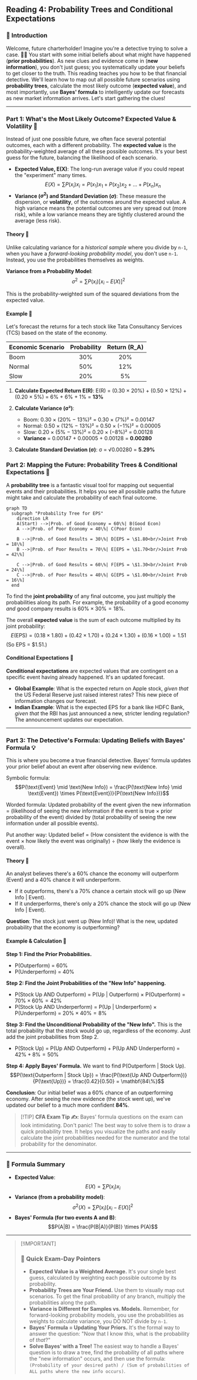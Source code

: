 ## Reading 4: Probability Trees and Conditional Expectations

### 🎯 Introduction

Welcome, future charterholder\! Imagine you're a detective trying to solve a case. 🕵️‍♂️ You start with some initial beliefs about what might have happened (**prior probabilities**). As new clues and evidence come in (**new information**), you don't just guess; you systematically update your beliefs to get closer to the truth. This reading teaches you how to be that financial detective. We'll learn how to map out all possible future scenarios using **probability trees**, calculate the most likely outcome (**expected value**), and most importantly, use **Bayes' formula** to intelligently update our forecasts as new market information arrives. Let's start gathering the clues\!

-----

### Part 1: What's the Most Likely Outcome? Expected Value & Volatility 🎲

Instead of just one possible future, we often face several potential outcomes, each with a different probability. The **expected value** is the probability-weighted average of all these possible outcomes. It's your best guess for the future, balancing the likelihood of each scenario.

  * **Expected Value, E(X)**: The long-run average value if you could repeat the "experiment" many times.
    $$E(X) = \sum P(x_i)x_i = P(x_1)x_1 + P(x_2)x_2 + ... + P(x_n)x_n$$
  * **Variance ($\sigma^2$) and Standard Deviation ($\sigma$)**: These measure the dispersion, or **volatility**, of the outcomes around the expected value. A high variance means the potential outcomes are very spread out (more risk), while a low variance means they are tightly clustered around the average (less risk).

#### **Theory 🧠**

Unlike calculating variance for a *historical sample* where you divide by `n-1`, when you have a *forward-looking probability model*, you don't use `n-1`. Instead, you use the probabilities themselves as weights.

**Variance from a Probability Model**:
$$\sigma^2 = \sum P(x_i)[x_i - E(X)]^2$$

This is the probability-weighted sum of the squared deviations from the expected value.

#### **Example 🧮**

Let's forecast the returns for a tech stock like Tata Consultancy Services (TCS) based on the state of the economy.

| Economic Scenario | Probability | Return (R_A) |
| :--- | :---: | :---: |
| Boom | 30% | 20% |
| Normal | 50% | 12% |
| Slow | 20% | 5% |

1.  **Calculate Expected Return E(R)**:
  E(R) = (0.30 × 20%) + (0.50 × 12%) + (0.20 × 5%) = 6% + 6% + 1% = **13%**

2.  **Calculate Variance (σ²)**:

    * Boom: 0.30 × (20% − 13%)² = 0.30 × (7%)² = 0.00147
    * Normal: 0.50 × (12% − 13%)² = 0.50 × (−1%)² = 0.00005
    * Slow: 0.20 × (5% − 13%)² = 0.20 × (−8%)² = 0.00128
    * **Variance** = 0.00147 + 0.00005 + 0.00128 = **0.00280**

3.  **Calculate Standard Deviation (σ)**:
  σ = √0.00280 = **5.29%**


### Part 2: Mapping the Future: Probability Trees & Conditional Expectations 🌳

A **probability tree** is a fantastic visual tool for mapping out sequential events and their probabilities. It helps you see all possible paths the future might take and calculate the probability of each final outcome.

```mermaid
graph TD
  subgraph "Probability Tree for EPS"
    direction LR
    A(Start) -->|Prob. of Good Economy = 60\%| B(Good Econ)
    A -->|Prob. of Poor Economy = 40\%| C(Poor Econ)

    B -->|Prob. of Good Results = 30\%| D[EPS = \$1.80<br/>Joint Prob = 18\%]
    B -->|Prob. of Poor Results = 70\%| E[EPS = \$1.70<br/>Joint Prob = 42\%]

    C -->|Prob. of Good Results = 60\%| F[EPS = \$1.30<br/>Joint Prob = 24\%]
    C -->|Prob. of Poor Results = 40\%| G[EPS = \$1.00<br/>Joint Prob = 16\%]
  end
```

To find the **joint probability** of any final outcome, you just multiply the probabilities along its path. For example, the probability of a good economy *and* good company results is $60\% \times 30\% = 18\%$.

The overall **expected value** is the sum of each outcome multiplied by its joint probability:
$$E(\mathrm{EPS}) = (0.18 \times 1.80) + (0.42 \times 1.70) + (0.24 \times 1.30) + (0.16 \times 1.00) = 1.51$$
(So EPS = \$1.51.)

#### **Conditional Expectations 🤔**

**Conditional expectations** are expected values that are contingent on a specific event having already happened. It's an updated forecast.

  * **Global Example**: What is the expected return on Apple stock, *given that* the US Federal Reserve just raised interest rates? This new piece of information changes our forecast.
  * **Indian Example**: What is the expected EPS for a bank like HDFC Bank, *given that* the RBI has just announced a new, stricter lending regulation? The announcement updates our expectation.

-----

### Part 3: The Detective's Formula: Updating Beliefs with Bayes' Formula 💡
This is where you become a true financial detective. Bayes' formula updates your prior belief about an event after observing new evidence.

Symbolic formula:
$$P(\text{Event} \mid \text{New Info}) = \frac{P(\text{New Info} \mid \text{Event}) \times P(\text{Event})}{P(\text{New Info})}$$

Worded formula:
Updated probability of the event given the new information = (likelihood of seeing the new information if the event is true × prior probability of the event) divided by (total probability of seeing the new information under all possible events).

Put another way:
Updated belief = (How consistent the evidence is with the event × how likely the event was originally) ÷ (how likely the evidence is overall).

#### **Theory 🧠**

An analyst believes there's a 60% chance the economy will outperform (Event) and a 40% chance it will underperform.

  * If it outperforms, there's a 70% chance a certain stock will go up (New Info | Event).
  * If it underperforms, there's only a 20% chance the stock will go up (New Info | Event).

**Question**: The stock just went up (New Info)\! What is the new, updated probability that the economy is outperforming?

#### **Example & Calculation 🧮**

**Step 1: Find the Prior Probabilities.**

  * P(Outperform) = 60%
  * P(Underperform) = 40%

**Step 2: Find the Joint Probabilities of the "New Info" happening.**

  * P(Stock Up AND Outperform) = P(Up | Outperform) $\times$ P(Outperform) = $70\% \times 60\% = 42\%$
  * P(Stock Up AND Underperform) = P(Up | Underperform) $\times$ P(Underperform) = $20\% \times 40\% = 8\%$

**Step 3: Find the Unconditional Probability of the "New Info".**
This is the total probability that the stock would go up, regardless of the economy. Just add the joint probabilities from Step 2.

  * P(Stock Up) = P(Up AND Outperform) + P(Up AND Underperform) = $42\% + 8\% = 50\%$

**Step 4: Apply Bayes' Formula.**
We want to find P(Outperform | Stock Up).
$$P(\text{Outperform | Stock Up}) = \frac{P(\text{Up AND Outperform})}{P(\text{Up})} = \frac{0.42}{0.50} = \mathbf{84\%}$$

**Conclusion**: Our initial belief was a 60% chance of an outperforming economy. After seeing the new evidence (the stock went up), we've updated our belief to a much more confident **84%**.

> [\!TIP]
> **CFA Exam Tip ✍️:** Bayes' formula questions on the exam can look intimidating. Don't panic\! The best way to solve them is to draw a quick probability tree. It helps you visualize the paths and easily calculate the joint probabilities needed for the numerator and the total probability for the denominator.

-----

### 🧪 Formula Summary

  * **Expected Value**: $$E(X) = \sum P(x_i)x_i$$
  * **Variance (from a probability model)**: $$\sigma^2(X) = \sum P(x_i)[x_i - E(X)]^2$$
  * **Bayes' Formula (for two events A and B)**: $$P(A|B) = \frac{P(B|A)}{P(B)} \times P(A)$$

-----

> [\!IMPORTANT]
>
> ### 🎯 Quick Exam-Day Pointers
>
>   * **Expected Value is a Weighted Average.** It's your single best guess, calculated by weighting each possible outcome by its probability.
>   * **Probability Trees are Your Friend.** Use them to visually map out scenarios. To get the final probability of any branch, multiply the probabilities along the path.
>   * **Variance is Different for Samples vs. Models.** Remember, for forward-looking probability models, you use the probabilities as weights to calculate variance, you DO NOT divide by `n-1`.
>   * **Bayes' Formula = Updating Your Priors.** It's the formal way to answer the question: "Now that I know *this*, what is the probability of *that*?"
>   * **Solve Bayes' with a Tree\!** The easiest way to handle a Bayes' question is to draw a tree, find the probability of all paths where the "new information" occurs, and then use the formula: `(Probability of your desired path) / (Sum of probabilities of ALL paths where the new info occurs)`.